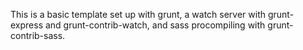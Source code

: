 This is a basic template set up with grunt, a watch server with grunt-express and grunt-contrib-watch, and sass procompiling with grunt-contrib-sass.
